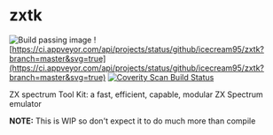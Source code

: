 # zxtk
![Build passing image](https://api.travis-ci.org/icecream95/zxtk.svg?branch=master) ![https://ci.appveyor.com/api/projects/status/github/icecream95/zxtk?branch=master&svg=true](https://ci.appveyor.com/api/projects/status/github/icecream95/zxtk?branch=master&svg=true)
<a href="https://scan.coverity.com/projects/icecream95-zxtk">
  <img alt="Coverity Scan Build Status"
       src="https://scan.coverity.com/projects/12869/badge.svg"/>
</a>

ZX spectrum Tool Kit: a fast, efficient, capable, modular ZX Spectrum emulator

**NOTE:** This is WIP so don't expect it to do much more than compile
